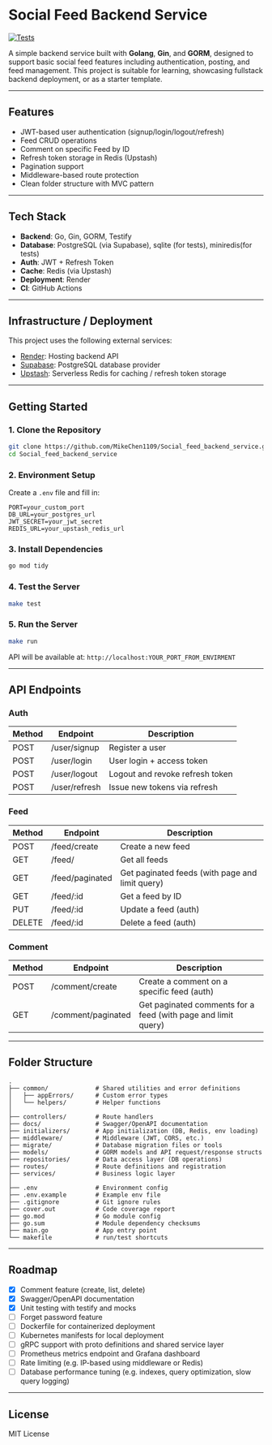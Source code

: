 # Social Feed Backend Service

[![Tests](https://github.com/MikeChen1109/Social_feed_backend_service/actions/workflows/ci.yml/badge.svg)](https://github.com/MikeChen1109/Social_feed_backend_service/actions/workflows/ci.yml)


A simple backend service built with **Golang**, **Gin**, and **GORM**, designed to support basic social feed features including authentication, posting, and feed management. This project is suitable for learning, showcasing fullstack backend deployment, or as a starter template.

---

## Features

* JWT-based user authentication (signup/login/logout/refresh)
* Feed CRUD operations
* Comment on specific Feed by ID
* Refresh token storage in Redis (Upstash)
* Pagination support
* Middleware-based route protection
* Clean folder structure with MVC pattern

---

## Tech Stack

* **Backend**: Go, Gin, GORM, Testify
* **Database**: PostgreSQL (via Supabase), sqlite (for tests), miniredis(for tests)
* **Auth**: JWT + Refresh Token  
* **Cache**: Redis (via Upstash)
* **Deployment**: Render
* **CI**: GitHub Actions

---

## Infrastructure / Deployment

This project uses the following external services:

* [Render](https://render.com/): Hosting backend API
* [Supabase](https://supabase.com/): PostgreSQL database provider
* [Upstash](https://upstash.com/): Serverless Redis for caching / refresh token storage

---

## Getting Started

### 1. Clone the Repository

```bash
git clone https://github.com/MikeChen1109/Social_feed_backend_service.git
cd Social_feed_backend_service
```

### 2. Environment Setup

Create a `.env` file and fill in:

```env
PORT=your_custom_port
DB_URL=your_postgres_url
JWT_SECRET=your_jwt_secret
REDIS_URL=your_upstash_redis_url
```

### 3. Install Dependencies

```bash
go mod tidy
```

### 4. Test the Server

```bash
make test 
```

### 5. Run the Server

```bash
make run 
```

API will be available at: `http://localhost:YOUR_PORT_FROM_ENVIRMENT`

---

## API Endpoints

### Auth

| Method | Endpoint      | Description                     |
| ------ | ------------- | ------------------------------- |
| POST   | /user/signup  | Register a user                 |
| POST   | /user/login   | User login + access token       |
| POST   | /user/logout  | Logout and revoke refresh token |
| POST   | /user/refresh | Issue new tokens via refresh    |

### Feed

| Method | Endpoint     | Description          |
| ------ | ----------------- | ------------------------------------------------- |
| POST   | /feed/create      | Create a new feed                                 |
| GET    | /feed/            | Get all feeds                                     |
| GET    | /feed/paginated   | Get paginated feeds (with page and limit query)   |
| GET    | /feed/\:id        | Get a feed by ID                                  |
| PUT    | /feed/\:id        | Update a feed (auth)                              |
| DELETE | /feed/\:id        | Delete a feed (auth)                              |

### Comment

| Method | Endpoint              | Description                                                                |
| ------ | --------------------- | ---------------------------------------------------------------------------|
| POST   | /comment/create       | Create a comment on a specific feed (auth)                                 |
| GET    | /comment/paginated    | Get paginated comments for a feed (with page and limit query)              |

---

## Folder Structure

```
.
├── common/             # Shared utilities and error definitions
│   ├── appErrors/      # Custom error types
│   └── helpers/        # Helper functions
│
├── controllers/        # Route handlers
├── docs/               # Swagger/OpenAPI documentation
├── initializers/       # App initialization (DB, Redis, env loading)
├── middleware/         # Middleware (JWT, CORS, etc.)
├── migrate/            # Database migration files or tools
├── models/             # GORM models and API request/response structs
├── repositories/       # Data access layer (DB operations)
├── routes/             # Route definitions and registration
├── services/           # Business logic layer
│
├── .env                # Environment config
├── .env.example        # Example env file
├── .gitignore          # Git ignore rules
├── cover.out           # Code coverage report
├── go.mod              # Go module config
├── go.sum              # Module dependency checksums
├── main.go             # App entry point
└── makefile            # run/test shortcuts

```

---

## Roadmap

* [x] Comment feature (create, list, delete)
* [x] Swagger/OpenAPI documentation
* [x] Unit testing with testify and mocks
* [ ] Forget password feature
* [ ] Dockerfile for containerized deployment
* [ ] Kubernetes manifests for local deployment
* [ ] gRPC support with proto definitions and shared service layer
* [ ] Prometheus metrics endpoint and Grafana dashboard
* [ ] Rate limiting (e.g. IP-based using middleware or Redis)
* [ ] Database performance tuning (e.g. indexes, query optimization, slow query logging)

---

## License

MIT License


